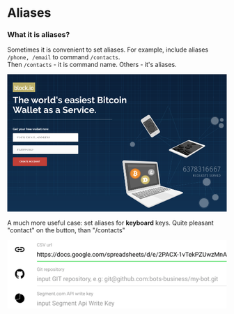 # Aliases

### What it is aliases?

Sometimes it is convenient to set aliases. For example, include aliases `/phone, /email` to command `/contacts`.  
Then `/contacts` - it is command name. Others - it's aliases.

![Aliases can be modified on command editing ](../.gitbook/assets/image%20%285%29.png)

A much more useful case: set aliases for **keyboard** keys. Quite pleasant "contact" on the button, than "/contacts"

![](../.gitbook/assets/image%20%289%29.png)

